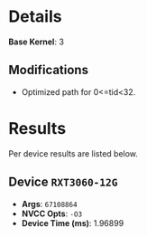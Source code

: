 # Details
**Base Kernel**: 3

## Modifications
- Optimized path for 0<=tid<32.

# Results
Per device results are listed below.

## Device `RXT3060-12G`
- **Args**: `67108864`
- **NVCC Opts**: `-O3`
- **Device Time (ms)**: 1.96899


